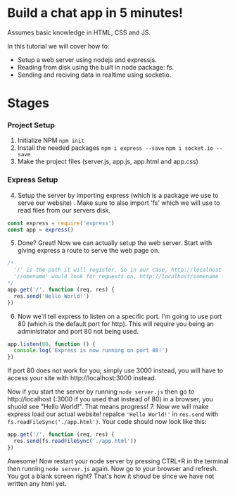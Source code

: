 # Build a chat app in 5 minutes!
Assumes basic knowledge in HTML, CSS and JS.

In this tutorial we will cover how to:
* Setup a web server using nodejs and expressjs.
* Reading from disk using the built in node package: fs.
* Sending and reciving data in realtime using socketio.
# Stages
### Project Setup
1. Initialize NPM ```npm init```
2. Install the needed packages
``` npm i express --save ```
``` npm i socket.io --save ```
3. Make the project files (server.js, app.js, app.html and app.css)
### Express Setup
4. Setup the server by importing express (which is a package we use to serve our  website) . Make sure to also import 'fs' which we will use to read files from our servers disk.
```javascript
const express = require('express')
const app = express()
```
5. Done? Great! Now we can actually setup the web server. Start with giving express a route to serve the web page on.
```javascript
/*   
  '/' is the path it will register. So in our case, http://localhost
  '/somename' would look for requests on, http://localhost/somename
*/
app.get('/', function (req, res) {
  res.send('Hello World!')
})
```
6. Now we'll tell express to listen on a specific port. I'm going to use port 80 (which is the default port for http). This will require you being an administrator and port 80 not being used.
```javascript
app.listen(80, function () {
  console.log('Express is now running on port 80!')
})
```
If port 80 does not work for you; simply use 3000 instead, you will have to access your site with http://localhost:3000 instead.

Now if you start the server by running ```node server.js``` then go to http://localhost (:3000 if you used that instead of 80) in a browser, you shuold see "Hello World!". That means progress!
7. Now we will make express load our actual website! repalce ```'Hello World!'``` in ```res.send``` with ```fs.readFileSync('./app.html')```. Your code should now look like this:
```javascript
app.get('/', function (req, res) {
  res.send(fs.readFileSync('./app.html'))
})
```
Awesome! Now restart your node server by pressing CTRL+R in the terminal then running ```node server.js``` again. Now go to your browser and refresh. You got a blank screen right? That's how it shoud be since we have not written any html yet.
